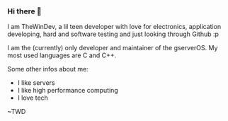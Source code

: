 ### Hi there 👋

I am TheWinDev, a lil teen developer with love for electronics, application developing, hard and software testing and just looking through Github :p

I am the (currently) only developer and maintainer of the gserverOS.
My most used languages are C and C++.

Some other infos about me:
- I like servers
- I like high performance computing
- I love tech

~TWD
